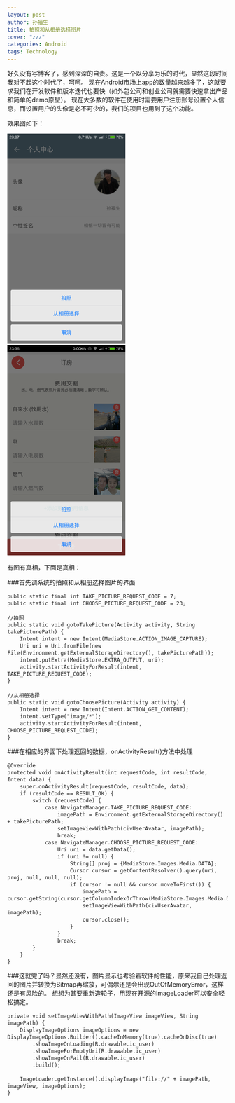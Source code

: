 ```yaml
---
layout: post
author: 孙福生
title: 拍照和从相册选择图片
cover: "zzz"
categories: Android
tags: Technology
---
```


好久没有写博客了，感到深深的自责。这是一个以分享为乐的时代，显然这段时间我对不起这个时代了，呵呵。
现在Android市场上app的数量越来越多了，这就要求我们在开发软件和版本迭代也要快（如外包公司和创业公司就需要快速拿出产品和简单的demo原型）。
现在大多数的软件在使用时需要用户注册账号设置个人信息，而设置用户的头像是必不可少的，我们的项目也用到了这个功能。

效果图如下：

![](/assets/android_take_choose_picture.png)
![](/assets/android_take_choose_picture1.png)

有图有真相，下面是真相：

###首先调系统的拍照和从相册选择图片的界面

    public static final int TAKE_PICTURE_REQUEST_CODE = 7;
    public static final int CHOOSE_PICTURE_REQUEST_CODE = 23;

    //拍照
    public static void gotoTakePicture(Activity activity, String takePicturePath) {
        Intent intent = new Intent(MediaStore.ACTION_IMAGE_CAPTURE);
        Uri uri = Uri.fromFile(new File(Environment.getExternalStorageDirectory(), takePicturePath));
        intent.putExtra(MediaStore.EXTRA_OUTPUT, uri);
        activity.startActivityForResult(intent, TAKE_PICTURE_REQUEST_CODE);
    }

    //从相册选择
    public static void gotoChoosePicture(Activity activity) {
        Intent intent = new Intent(Intent.ACTION_GET_CONTENT);
        intent.setType("image/*");
        activity.startActivityForResult(intent, CHOOSE_PICTURE_REQUEST_CODE);
    }

###在相应的界面下处理返回的数据，onActivityResult()方法中处理

    @Override
    protected void onActivityResult(int requestCode, int resultCode, Intent data) {
        super.onActivityResult(requestCode, resultCode, data);
        if (resultCode == RESULT_OK) {
            switch (requestCode) {
                case NavigateManager.TAKE_PICTURE_REQUEST_CODE:
                    imagePath = Environment.getExternalStorageDirectory() + takePicturePath;
                    setImageViewWithPath(civUserAvatar, imagePath);
                    break;
                case NavigateManager.CHOOSE_PICTURE_REQUEST_CODE:
                    Uri uri = data.getData();
                    if (uri != null) {
                        String[] proj = {MediaStore.Images.Media.DATA};
                        Cursor cursor = getContentResolver().query(uri, proj, null, null, null);
                        if (cursor != null && cursor.moveToFirst()) {
                            imagePath = cursor.getString(cursor.getColumnIndexOrThrow(MediaStore.Images.Media.DATA));
                            setImageViewWithPath(civUserAvatar, imagePath);
                            cursor.close();
                        }
                    }
                    break;
            }
        }
    }

###这就完了吗？显然还没有，图片显示也考验着软件的性能，原来我自己处理返回的图片并转换为Bitmap再缩放，可偶尔还是会出现OutOfMemoryError，这样还是有风险的。
想想为甚要重新造轮子，用现在开源的ImageLoader可以安全轻松搞定。

    private void setImageViewWithPath(ImageView imageView, String imagePath) {
        DisplayImageOptions imageOptions = new DisplayImageOptions.Builder().cacheInMemory(true).cacheOnDisc(true)
            .showImageOnLoading(R.drawable.ic_user)
            .showImageForEmptyUri(R.drawable.ic_user)
            .showImageOnFail(R.drawable.ic_user)
            .build();

        ImageLoader.getInstance().displayImage("file://" + imagePath, imageView, imageOptions);
    }



